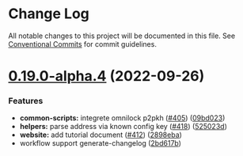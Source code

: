 # Change Log

All notable changes to this project will be documented in this file.
See [Conventional Commits](https://conventionalcommits.org) for commit guidelines.

# [0.19.0-alpha.4](https://github.com/PainterPuppets/lumos/compare/v0.19.0-alpha.3...v0.19.0-alpha.4) (2022-09-26)


### Features

* **common-scripts:** integrete omnilock p2pkh ([#405](https://github.com/PainterPuppets/lumos/issues/405)) ([09bd023](https://github.com/PainterPuppets/lumos/commit/09bd023b1cecb62e377b559770a4c3776ec50b36))
* **helpers:** parse address via known config key ([#418](https://github.com/PainterPuppets/lumos/issues/418)) ([525023d](https://github.com/PainterPuppets/lumos/commit/525023dbc69b0177c881cec8a173303697ffc600))
* **website:** add tutorial document ([#412](https://github.com/PainterPuppets/lumos/issues/412)) ([2898eba](https://github.com/PainterPuppets/lumos/commit/2898ebaca9b5fb22806190912d77c154fc01703c))
* workflow support generate-changelog ([2bd617b](https://github.com/PainterPuppets/lumos/commit/2bd617b73e917cc3cc0c3de0f505a5cf1056ebeb))
